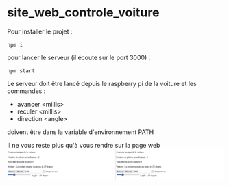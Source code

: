 # site_web_controle_voiture
Pour installer le projet : 

    npm i
pour lancer le serveur (il écoute sur le port 3000) :

    npm start
Le serveur doit être lancé depuis le raspberry pi de la voiture et les commandes :

 - avancer \<millis>
 - reculer \<millis>
 - direction \<angle> 
 
 doivent être dans la variable d'environnement PATH
 
 Il ne vous reste plus qu'à vous rendre sur la page web
 ![Exemple](https://github.com/voitureautonome/site_web_controle_voiture/blob/main/controleWebVoiture.gif?raw=true)
